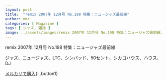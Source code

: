 ```yaml
---
layout: post
title:  "remix 2007年 12月号 No.198 特集：ニュージャズ最前線"
author: mmr
categories: [ Magazine ]
tags: [ ジャズ, 雑誌 ]
image: ../assets/images/remix 2007年 12月号 No.198 特集：ニュージャズ最前線.webp
---
```


remix 2007年 12月号 No.198 特集：ニュージャズ最前線

ジャズ、ニュージャズ、LTC、シンバッド、50セント、シカゴハウス、ハウス、DJ


[メルカリで購入](https://jp.mercari.com/item/m76006573417?afid=6142608987){: .button1}



